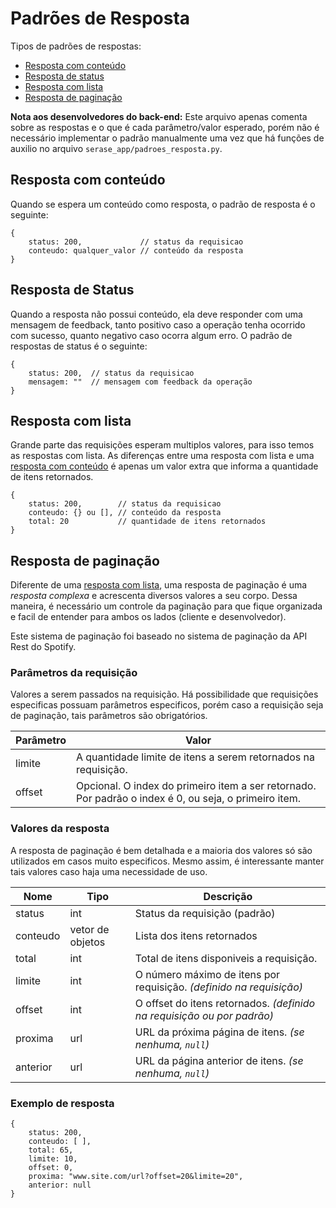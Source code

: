 # Padrões de Resposta
Tipos de padrões de respostas:
- [Resposta com conteúdo](#resposta-com-conteúdo)
- [Resposta de status](#resposta-de-status)
- [Resposta com lista](#resposta-com-lista)
- [Resposta de paginação](#resposta-de-paginação)

**Nota aos desenvolvedores do back-end:**
Este arquivo apenas comenta sobre as respostas e o que é cada parâmetro/valor esperado, porém não é necessário implementar o padrão manualmente uma vez que há funções de auxilio no arquivo `serase_app/padroes_resposta.py`.


## Resposta com conteúdo
Quando se espera um conteúdo como resposta, o padrão de resposta é o seguinte:

    {
	    status: 200,             // status da requisicao
	    conteudo: qualquer_valor // conteúdo da resposta
    }

## Resposta de Status
Quando a resposta não possui conteúdo, ela deve responder com uma mensagem de feedback, tanto positivo caso a operação tenha ocorrido com sucesso, quanto negativo caso ocorra algum erro. O padrão de respostas de status é o seguinte: 

    {
	    status: 200,  // status da requisicao
	    mensagem: ""  // mensagem com feedback da operação
    }

## Resposta com lista
Grande parte das requisições esperam multiplos valores, para isso temos as respostas com lista. As diferenças entre uma resposta com lista e uma [resposta com conteúdo](#resposta-com-conteúdo) é apenas um valor extra que informa a quantidade de itens retornados.

    {
	    status: 200,        // status da requisicao
	    conteudo: {} ou [], // conteúdo da resposta
	    total: 20           // quantidade de itens retornados
    }



## Resposta de paginação
Diferente de uma [resposta com lista](#resposta-com-lista), uma resposta de paginação é uma *resposta complexa* e acrescenta diversos valores a seu corpo. Dessa maneira, é necessário um controle da paginação para que fique organizada e facil de entender para ambos os lados (cliente e desenvolvedor). 

Este sistema de paginação foi baseado no sistema de paginação da API Rest do Spotify.  

### Parâmetros da requisição
Valores a serem passados na requisição.  Há possibilidade que requisições especificas possuam parâmetros especificos, porém caso a requisição seja de paginação, tais parâmetros são obrigatórios.

|Parâmetro  | Valor |
|--|--|
| limite |  A quantidade limite de itens a serem retornados na requisição.|
| offset| Opcional. O index do primeiro item a ser retornado. Por padrão o index é 0, ou seja, o primeiro item.|

### Valores da resposta
A resposta de paginação é bem detalhada e a maioria dos valores só são utilizados em casos muito especificos. Mesmo assim, é interessante manter tais valores caso haja uma necessidade de uso.

|Nome| Tipo | Descrição |
|--|--|--| 
| status | int | Status da requisição (padrão) |
| conteudo | vetor de objetos | Lista dos itens retornados |
| total | int | Total de itens disponiveis a requisição.|
| limite | int | O número máximo de itens por requisição. *(definido na requisição)* |
| offset | int | O offset do itens retornados. *(definido na requisição ou por padrão)* |
| proxima | url | URL da próxima página de itens. *(se nenhuma, `null`)* |
| anterior | url | URL da página anterior de itens. *(se nenhuma, `null`)* |

### Exemplo de resposta
		
	{
	    status: 200, 
	    conteudo: [ ],
	    total: 65,
	    limite: 10,
	    offset: 0,
	    proxima: "www.site.com/url?offset=20&limite=20", 
	    anterior: null
    }

